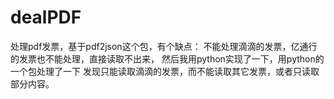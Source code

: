 # dealPDF
处理pdf发票，基于pdf2json这个包，有个缺点：
不能处理滴滴的发票，亿通行的发票也不能处理，直接读取不出来，
然后我用python实现了一下，用python的一个包处理了一下 发现只能读取滴滴的发票，而不能读取其它发票，或者只读取部分内容。
